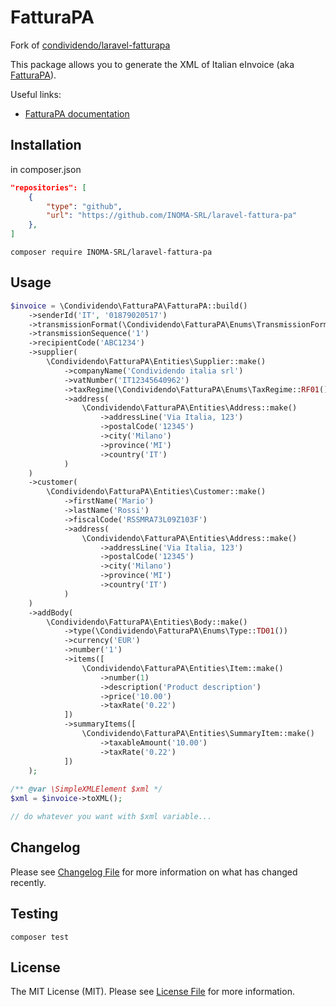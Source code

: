 # FatturaPA

Fork of [condividendo/laravel-fatturapa](https://github.com/condividendo/laravel-fatturapa)  

This package allows you to generate the XML of Italian eInvoice (aka [FatturaPA](https://www.fatturapa.gov.it/)).

Useful links:

- [FatturaPA documentation](https://www.fatturapa.gov.it/it/norme-e-regole/documentazione-fattura-elettronica/formato-fatturapa/)

## Installation

in composer.json
```json
"repositories": [
    {
        "type": "github",
        "url": "https://github.com/INOMA-SRL/laravel-fattura-pa"
    },
]
```

```shell
composer require INOMA-SRL/laravel-fattura-pa
```

## Usage

```php
$invoice = \Condividendo\FatturaPA\FatturaPA::build()
    ->senderId('IT', '01879020517')
    ->transmissionFormat(\Condividendo\FatturaPA\Enums\TransmissionFormat::FPR12())
    ->transmissionSequence('1')
    ->recipientCode('ABC1234')
    ->supplier(
        \Condividendo\FatturaPA\Entities\Supplier::make()
            ->companyName('Condividendo italia srl')
            ->vatNumber('IT12345640962')
            ->taxRegime(\Condividendo\FatturaPA\Enums\TaxRegime::RF01())
            ->address(
                \Condividendo\FatturaPA\Entities\Address::make()
                    ->addressLine('Via Italia, 123')
                    ->postalCode('12345')
                    ->city('Milano')
                    ->province('MI')
                    ->country('IT')
            )
    )
    ->customer(
        \Condividendo\FatturaPA\Entities\Customer::make()
            ->firstName('Mario')
            ->lastName('Rossi')
            ->fiscalCode('RSSMRA73L09Z103F')
            ->address(
                \Condividendo\FatturaPA\Entities\Address::make()
                    ->addressLine('Via Italia, 123')
                    ->postalCode('12345')
                    ->city('Milano')
                    ->province('MI')
                    ->country('IT')
            )
    )
    ->addBody(
        \Condividendo\FatturaPA\Entities\Body::make()
            ->type(\Condividendo\FatturaPA\Enums\Type::TD01())
            ->currency('EUR')
            ->number('1')
            ->items([
                \Condividendo\FatturaPA\Entities\Item::make()
                    ->number(1)
                    ->description('Product description')
                    ->price('10.00')
                    ->taxRate('0.22')
            ])
            ->summaryItems([
                \Condividendo\FatturaPA\Entities\SummaryItem::make()
                    ->taxableAmount('10.00')
                    ->taxRate('0.22')
            ])
    );
    
/** @var \SimpleXMLElement $xml */
$xml = $invoice->toXML();

// do whatever you want with $xml variable...
```

## Changelog

Please see [Changelog File](CHANGELOG.md) for more information on what has changed recently.

## Testing

```shell
composer test
```

## License

The MIT License (MIT). Please see [License File](LICENSE.md) for more information.

